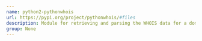```yaml
---
name: python2-pythonwhois
url: https://pypi.org/project/pythonwhois/#files
description: Module for retrieving and parsing the WHOIS data for a domain.
group: None
---
```

